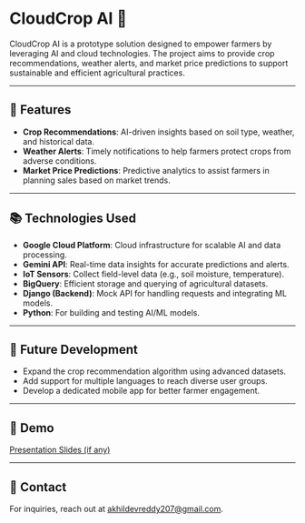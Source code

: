 # CloudCrop AI 🌱

CloudCrop AI is a prototype solution designed to empower farmers by leveraging AI and cloud technologies. The project aims to provide crop recommendations, weather alerts, and market price predictions to support sustainable and efficient agricultural practices.

---

## 🚀 Features
- **Crop Recommendations**: AI-driven insights based on soil type, weather, and historical data.
- **Weather Alerts**: Timely notifications to help farmers protect crops from adverse conditions.
- **Market Price Predictions**: Predictive analytics to assist farmers in planning sales based on market trends.

---

## 📚 Technologies Used
- **Google Cloud Platform**: Cloud infrastructure for scalable AI and data processing.
- **Gemini API**: Real-time data insights for accurate predictions and alerts.
- **IoT Sensors**: Collect field-level data (e.g., soil moisture, temperature).
- **BigQuery**: Efficient storage and querying of agricultural datasets.
- **Django (Backend)**: Mock API for handling requests and integrating ML models.
- **Python**: For building and testing AI/ML models.

---

## 🌟 Future Development
- Expand the crop recommendation algorithm using advanced datasets.
- Add support for multiple languages to reach diverse user groups.
- Develop a dedicated mobile app for better farmer engagement.

---

## 🔗 Demo 
[Presentation Slides (if any)](https://docs.google.com/presentation/d/e/2PACX-1vQ7IPlNHSGr3eb48POkTeQJ9K6fIOdpR9pfZUmBxE9EWkw87PqWp5KEKlRYWLip6T-Rd-nTyiTveH2E/pub?start=false&loop=false&delayms=3000)

---

## 📧 Contact
For inquiries, reach out at [akhildevreddy207@gmail.com](mailto:akhildevreddy207@gmail.com).

